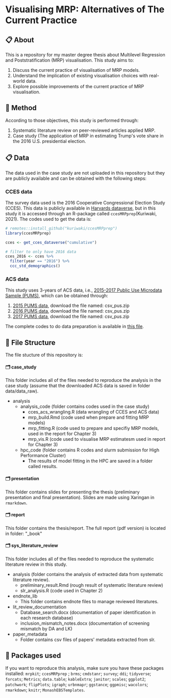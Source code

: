 # Visualising MRP: Alternatives of The Current Practice

## :clipboard: About

This is a repository for my master degree thesis about Multilevel Regression and Poststratification (MRP) visualisation. This study aims to:

1. Discuss the current practice of visualisation of MRP models.
2. Understand the implication of existing visualisation choices with real-world data.
3. Explore possible improvements of the current practice of MRP visualisation.

## :wrench: Method

According to those objectives, this study is performed through:

1. Systematic literature review on peer-reviewed articles applied MRP.
2. Case study (The application of MRP in estimating Trump's vote share in the 2016 U.S. presidential election. 

## :clipboard: Data

The data used in the case study are not uploaded in this repository but they are publicly available and can be obtained with the following steps:

### CCES data

The survey data used is the 2016 Cooperative Congressional Election Study (CCES). This data is publicly available in [Harvards dataverse](https://dataverse.harvard.edu/dataset.xhtml?persistentId=doi%3A10.7910/DVN/GDF6Z0), but in this study it is accessed through an R-package called `ccesMRPprep`(Kuriwaki, 2021). The codes used to get the data is:

```r 
# remotes::install_github("kuriwaki/ccesMRPprep")
library(ccesMRPprep)

cces <- get_cces_dataverse("cumulative")

# filter to only have 2016 data
cces_2016 <- cces %>%
  filter(year == "2016") %>%
  ccc_std_demographics()
```

### ACS data 

This study uses 3-years of ACS data, i.e., [2015-2017 Public Use Microdata Sample (PUMS)](https://www.census.gov/programs-surveys/acs/microdata/access.2015.html), which can be obtained through:

1. [2015 PUMS data](https://www2.census.gov/programs-surveys/acs/data/pums/2015/1-Year/), download the file named: csv_pus.zip
2. [2016 PUMS data](https://www2.census.gov/programs-surveys/acs/data/pums/2016/1-Year/), download the file named: csv_pus.zip
3. [2017 PUMS data](https://www2.census.gov/programs-surveys/acs/data/pums/2017/1-Year/), download the file named: csv_pus.zip

The complete codes to do data preparation is available in [this file](https://github.com/Dewi-Amaliah/MRP_diagnostic_plot/tree/main/case_study/analysis/analysis_code). 

## :file_folder: File Structure

The file stucture of this repository is:

#### :card_index_dividers: case_study

This folder includes all of the files needed to reproduce the analysis in the case study (assume that the downloaded ACS data is saved in folder data/data_raw). 

  - analysis
    - analysis_code (folder contains codes used in the case study)
      - cces_acs_wrangling.R (data wrangling of CCES and ACS data)
      - mrp_build.Rmd (code used when prepare and fitting MRP models)
      - mrp_fitting.R (code used to prepare and specifiy MRP models, used in the report for Chapter 3)
      - mrp_vis.R (code used to visualise MRP estimatesm used in report for Chapter 3)
    - hpc_code (folder contains R codes and slurm submission for High Performance Cluster)
      - The results of model fitting in the HPC are saved in a folder called results.
        
#### :card_index_dividers: presentation
  This folder contains slides for presenting the thesis (preliminary presentation and final presentation).
  Slides are made using Xaringan in `rmarkdown`.

#### :card_index_dividers: report
  This folder contains the thesis/report. The full report (pdf version) is located in folder: "_book"
  
#### :card_index_dividers: sys_literature_review

This folder includes all of the files needed to reproduce the systematic literature review in this study.
  
  - analysis (folder contains the analysis of extracted data from systematic literature review).
    - preliminary_result.Rmd (rough result of systematic literature review)
    - slr_analysis.R (code used in Chapter 2)
  - endnote_lib
    - This folder contains endnote files to manage reviewed literatures. 
  - lit_review_documentation
    - Database_search.docx (documentation of paper identification in each research database)
    - inclusion_mismatch_notes.docx (documentation of screening mismatch by DA and LK)
  - paper_metadata
    - Folder contains csv files of papers' metadata extracted from slr. 

## :wrench: Packages used 

If you want to reproduce this analysis, make sure you have these packages installed:
`mrpkit`; `ccesMRPprep` ; `brms`; `cmdstanr`; `survey`; `ddi`; `tidyverse`; `forcats`; `Metrics`; `data.table`; `kableExtra`; `janitor`; `scales`; `ggplot2`; `patchwork`; `flipPlots`; `igraph`; `urbnmapr`; `ggstance`; `ggpmisc`; `wacolors`; `rmarkdown`; `knitr`; `MonashEBSTemplates`.


